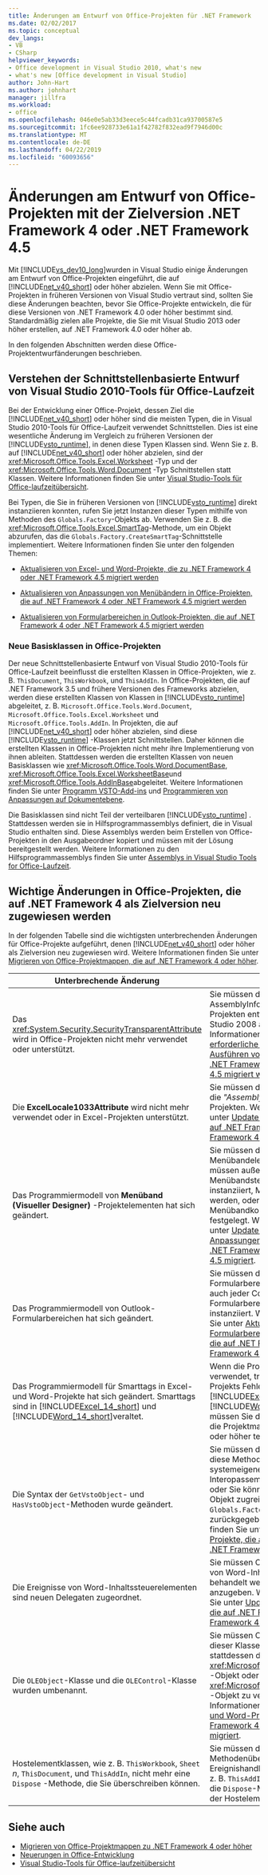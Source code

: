 ```yaml
---
title: Änderungen am Entwurf von Office-Projekten für .NET Framework
ms.date: 02/02/2017
ms.topic: conceptual
dev_langs:
- VB
- CSharp
helpviewer_keywords:
- Office development in Visual Studio 2010, what's new
- what's new [Office development in Visual Studio]
author: John-Hart
ms.author: johnhart
manager: jillfra
ms.workload:
- office
ms.openlocfilehash: 046e0e5ab33d3eece5c44fcadb31ca93700587e5
ms.sourcegitcommit: 1fc6ee928733e61a1f42782f832ead9f7946d00c
ms.translationtype: MT
ms.contentlocale: de-DE
ms.lasthandoff: 04/22/2019
ms.locfileid: "60093656"
---
```

# <a name="changes-to-the-design-of-office-projects-that-target-the-net-framework-4-or-the-net-framework-45"></a>Änderungen am Entwurf von Office-Projekten mit der Zielversion .NET Framework 4 oder .NET Framework 4.5
  Mit [!INCLUDE[vs_dev10_long](../sharepoint/includes/vs-dev10-long-md.md)]wurden in Visual Studio einige Änderungen am Entwurf von Office-Projekten eingeführt, die auf [!INCLUDE[net_v40_short](../sharepoint/includes/net-v40-short-md.md)] oder höher abzielen. Wenn Sie mit Office-Projekten in früheren Versionen von Visual Studio vertraut sind, sollten Sie diese Änderungen beachten, bevor Sie Office-Projekte entwickeln, die für diese Versionen von .NET Framework 4.0 oder höher bestimmt sind. Standardmäßig zielen alle Projekte, die Sie mit Visual Studio 2013 oder höher erstellen, auf .NET Framework 4.0 oder höher ab.

 In den folgenden Abschnitten werden diese Office-Projektentwurfänderungen beschrieben.

## <a name="understand-the-interface-based-design-of-the-visual-studio-2010-tools-for-office-runtime"></a>Verstehen der Schnittstellenbasierte Entwurf von Visual Studio 2010-Tools für Office-Laufzeit
 Bei der Entwicklung einer Office-Projekt, dessen Ziel die [!INCLUDE[net_v40_short](../sharepoint/includes/net-v40-short-md.md)] oder höher sind die meisten Typen, die in Visual Studio 2010-Tools für Office-Laufzeit verwendet Schnittstellen. Dies ist eine wesentliche Änderung im Vergleich zu früheren Versionen der [!INCLUDE[vsto_runtime](../vsto/includes/vsto-runtime-md.md)], in denen diese Typen Klassen sind. Wenn Sie z. B. auf [!INCLUDE[net_v40_short](../sharepoint/includes/net-v40-short-md.md)] oder höher abzielen, sind der <xref:Microsoft.Office.Tools.Excel.Worksheet> -Typ und der <xref:Microsoft.Office.Tools.Word.Document> -Typ Schnittstellen statt Klassen. Weitere Informationen finden Sie unter [Visual Studio-Tools für Office-laufzeitübersicht](../vsto/visual-studio-tools-for-office-runtime-overview.md).

 Bei Typen, die Sie in früheren Versionen von [!INCLUDE[vsto_runtime](../vsto/includes/vsto-runtime-md.md)] direkt instanziieren konnten, rufen Sie jetzt Instanzen dieser Typen mithilfe von Methoden des `Globals.Factory`-Objekts ab. Verwenden Sie z. B. die <xref:Microsoft.Office.Tools.Excel.SmartTag>-Methode, um ein Objekt abzurufen, das die `Globals.Factory.CreateSmartTag`-Schnittstelle implementiert. Weitere Informationen finden Sie unter den folgenden Themen:

- [Aktualisieren von Excel- und Word-Projekte, die zu .NET Framework 4 oder .NET Framework 4.5 migriert werden](../vsto/updating-excel-and-word-projects-that-you-migrate-to-the-dotnet-framework-4-or-the-dotnet-framework-4-5.md)

- [Aktualisieren von Anpassungen von Menübändern in Office-Projekten, die auf .NET Framework 4 oder .NET Framework 4.5 migriert werden](/visualstudio/vsto/update-ribbon-customizations-in-office-projects-to-migrate-to-dotnet-framework-4-or-4-5)

- [Aktualisieren von Formularbereichen in Outlook-Projekten, die auf .NET Framework 4 oder .NET Framework 4.5 migriert werden](../vsto/updating-form-regions-in-outlook-projects-that-you-migrate-to-the-dotnet-framework-4-or-the-dotnet-framework-4-5.md)

### <a name="new-base-classes-in-office-projects"></a>Neue Basisklassen in Office-Projekten
 Der neue Schnittstellenbasierte Entwurf von Visual Studio 2010-Tools für Office-Laufzeit beeinflusst die erstellten Klassen in Office-Projekten, wie z. B. `ThisDocument`, `ThisWorkbook`, und `ThisAddIn`. In Office-Projekten, die auf .NET Framework 3.5 und frühere Versionen des Frameworks abzielen, werden diese erstellten Klassen von Klassen in [!INCLUDE[vsto_runtime](../vsto/includes/vsto-runtime-md.md)] abgeleitet, z. B. `Microsoft.Office.Tools.Word.Document`, `Microsoft.Office.Tools.Excel.Worksheet` und `Microsoft.Office.Tools.AddIn`. In Projekten, die auf [!INCLUDE[net_v40_short](../sharepoint/includes/net-v40-short-md.md)] oder höher abzielen, sind diese [!INCLUDE[vsto_runtime](../vsto/includes/vsto-runtime-md.md)] -Klassen jetzt Schnittstellen. Daher können die erstellten Klassen in Office-Projekten nicht mehr ihre Implementierung von ihnen ableiten. Stattdessen werden die erstellten Klassen von neuen Basisklassen wie <xref:Microsoft.Office.Tools.Word.DocumentBase>, <xref:Microsoft.Office.Tools.Excel.WorksheetBase>und <xref:Microsoft.Office.Tools.AddInBase>abgeleitet. Weitere Informationen finden Sie unter [Programm VSTO-Add-ins](../vsto/programming-vsto-add-ins.md) und [Programmieren von Anpassungen auf Dokumentebene](../vsto/programming-document-level-customizations.md).

 Die Basisklassen sind nicht Teil der verteilbaren [!INCLUDE[vsto_runtime](../vsto/includes/vsto-runtime-md.md)] . Stattdessen werden sie in Hilfsprogrammassemblys definiert, die in Visual Studio enthalten sind. Diese Assemblys werden beim Erstellen von Office-Projekten in den Ausgabeordner kopiert und müssen mit der Lösung bereitgestellt werden. Weitere Informationen zu den Hilfsprogrammassemblys finden Sie unter [Assemblys in Visual Studio Tools for Office-Laufzeit](../vsto/assemblies-in-the-visual-studio-tools-for-office-runtime.md).

## <a name="breaking-changes-in-office-projects-that-are-retargeted-to-the-net-framework-4"></a>Wichtige Änderungen in Office-Projekten, die auf .NET Framework 4 als Zielversion neu zugewiesen werden
 In der folgenden Tabelle sind die wichtigsten unterbrechenden Änderungen für Office-Projekte aufgeführt, denen [!INCLUDE[net_v40_short](../sharepoint/includes/net-v40-short-md.md)] oder höher als Zielversion neu zugewiesen wird. Weitere Informationen finden Sie unter [Migrieren von Office-Projektmappen, die auf .NET Framework 4 oder höher](../vsto/migrating-office-solutions-to-the-dotnet-framework-4-or-later.md).

|Unterbrechende Änderung|Auswirkung|
|---------------------|-----------------|
|Das <xref:System.Security.SecurityTransparentAttribute> wird in Office-Projekten nicht mehr verwendet oder unterstützt.|Sie müssen dieses Attribut aus der AssemblyInfo-Codedatei in Office-Projekten entfernen, die Sie von Visual Studio 2008 aktualisieren. Weitere Informationen finden Sie unter [auf erforderliche Änderungen für das Ausführen von Office-Projekten, die auf .NET Framework 4 oder .NET Framework 4.5 migriert werden](../vsto/required-changes-to-run-office-projects-that-you-migrate-to-the-dotnet-framework-4-or-the-dotnet-framework-4-5.md).|
|Die **ExcelLocale1033Attribute** wird nicht mehr verwendet oder in Excel-Projekten unterstützt.|Sie müssen dieses Attributs auf Entfernen, die *"AssemblyInfo"* Codedatei in Excel-Projekten. Weitere Informationen finden Sie unter [Update Excel und Word-Projekte, die auf .NET Framework 4 oder .NET Framework 4.5 migriert](../vsto/updating-excel-and-word-projects-that-you-migrate-to-the-dotnet-framework-4-or-the-dotnet-framework-4-5.md).|
|Das Programmiermodell von **Menüband (Visueller Designer)** -Projektelementen hat sich geändert.|Sie müssen die CodeBehind-Datei für alle Menübandelemente im Projekt ändern. Sie müssen außerdem Code ändern, die Menübandsteuerelementen zur Laufzeit instanziiert, Menübandereignisse behandelt werden, oder die Position einer Menübandkomponente programmgesteuert festgelegt. Weitere Informationen finden Sie unter [Update Multifunktionsleisten-Anpassungen in Office-Projekten, die auf .NET Framework 4 oder .NET Framework 4.5 migriert](/visualstudio/vsto/update-ribbon-customizations-in-office-projects-to-migrate-to-dotnet-framework-4-or-4-5).|
|Das Programmiermodell von Outlook-Formularbereichen hat sich geändert.|Sie müssen den Code-Behind-Datei für alle Formularbereiche ändern, in Ihrem Projekt auch jeder Code, durch den bestimmte Formularbereichsklassen zur Laufzeit instanziiert. Weitere Informationen finden Sie unter [Aktualisieren von Formularbereichen in Outlook-Projekten, die auf .NET Framework 4 oder .NET Framework 4.5 migriert](../vsto/updating-form-regions-in-outlook-projects-that-you-migrate-to-the-dotnet-framework-4-or-the-dotnet-framework-4-5.md).|
|Das Programmiermodell für Smarttags in Excel- und Word-Projekte hat sich geändert. Smarttags sind in [!INCLUDE[Excel_14_short](../vsto/includes/excel-14-short-md.md)] und [!INCLUDE[Word_14_short](../vsto/includes/word-14-short-md.md)]veraltet.|Wenn die Projektmappe Smarttags verwendet, treten beim Erstellen des Projekts Fehler auf. Da Smarttags in [!INCLUDE[Excel_14_short](../vsto/includes/excel-14-short-md.md)] und [!INCLUDE[Word_14_short](../vsto/includes/word-14-short-md.md)]veraltet sind, müssen Sie die Tags entfernen, bevor Sie die Projektmappe in [!INCLUDE[vs_dev12](../vsto/includes/vs-dev12-md.md)] oder höher testen und debuggen können.|
|Die Syntax der `GetVstoObject`- und `HasVstoObject`-Methoden wurde geändert.|Sie müssen das `Globals.Factory`-Objekt an diese Methoden übergeben, wenn Sie in systemeigenen Objekten aus den primären Interopassemblys (PIAs) auf sie zugreifen, oder Sie können auf diese Methoden in dem Objekt zugreifen, das von der `Globals.Factory`-Eigenschaft im Projekt zurückgegeben wird. Weitere Informationen finden Sie unter [Update Excel und Word-Projekte, die auf .NET Framework 4 oder .NET Framework 4.5 migriert](../vsto/updating-excel-and-word-projects-that-you-migrate-to-the-dotnet-framework-4-or-the-dotnet-framework-4-5.md).|
|Die Ereignisse von Word-Inhaltssteuerelementen sind neuen Delegaten zugeordnet.|Sie müssen Code ändern, in dem Ereignisse von Word-Inhaltssteuerelementen behandelt werden, um die neuen Delegaten anzugeben. Weitere Informationen finden Sie unter [Update Excel und Word-Projekte, die auf .NET Framework 4 oder .NET Framework 4.5 migriert](../vsto/updating-excel-and-word-projects-that-you-migrate-to-the-dotnet-framework-4-or-the-dotnet-framework-4-5.md).|
|Die `OLEObject`-Klasse und die `OLEControl`-Klasse wurden umbenannt.|Sie müssen Code ändern, in dem Instanzen dieser Klassen verwendet werden, um stattdessen das <xref:Microsoft.Office.Tools.Excel.ControlSite> -Objekt oder <xref:Microsoft.Office.Tools.Word.ControlSite> -Objekt zu verwenden. Weitere Informationen finden Sie unter [Update Excel und Word-Projekte, die auf .NET Framework 4 oder .NET Framework 4.5 migriert](../vsto/updating-excel-and-word-projects-that-you-migrate-to-the-dotnet-framework-4-or-the-dotnet-framework-4-5.md).|
|Hostelementklassen, wie z. B. `ThisWorkbook`, `Sheet` *n*, `ThisDocument`, und `ThisAddIn`, nicht mehr eine `Dispose` -Methode, die Sie überschreiben können.|Sie müssen den Code in der `Dispose`-Methodenüberschreibung in den `Shutdown`-Ereignishandler in der Hostelementklasse, z. B. `ThisAddIn_Shutdown`, verschieben und die `Dispose`-Methodenüberschreibung aus der Hostelementklasse entfernen.|

## <a name="see-also"></a>Siehe auch
- [Migrieren von Office-Projektmappen zu .NET Framework 4 oder höher](../vsto/migrating-office-solutions-to-the-dotnet-framework-4-or-later.md)
- [Neuerungen in Office-Entwicklung](https://msdn.microsoft.com/library/bf054af2-c896-4723-aa15-6381145b14bb)
- [Visual Studio-Tools für Office-laufzeitübersicht](../vsto/visual-studio-tools-for-office-runtime-overview.md)
